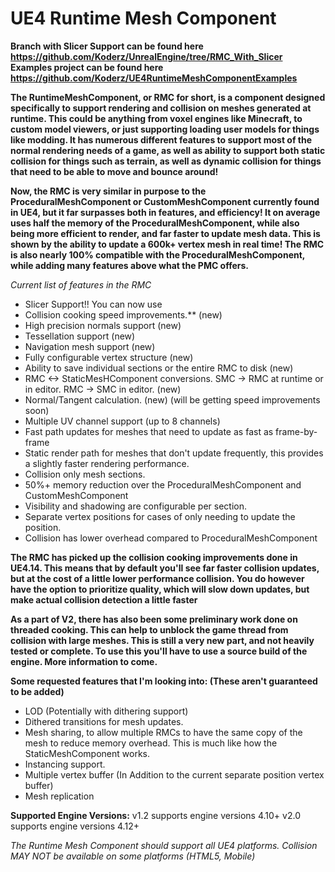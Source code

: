 # UE4 Runtime Mesh Component

**Branch with Slicer Support can be found here https://github.com/Koderz/UnrealEngine/tree/RMC_With_Slicer**
**Examples project can be found here https://github.com/Koderz/UE4RuntimeMeshComponentExamples**


**The RuntimeMeshComponent, or RMC for short, is a component designed specifically to support rendering and collision on meshes generated at runtime. This could be anything from voxel engines like Minecraft, to custom model viewers, or just supporting loading user models for things like modding. It has numerous different features to support most of the normal rendering needs of a game, as well as ability to support both static collision for things such as terrain, as well as dynamic collision for things that need to be able to move and bounce around!**

**Now, the RMC is very similar in purpose to the ProceduralMeshComponent or CustomMeshComponent currently found in UE4, but it far surpasses both in features, and efficiency! It on average uses half the memory of the ProceduralMeshComponent, while also being more efficient to render, and far faster to update mesh data. This is shown by the ability to update a 600k+ vertex mesh in real time! The RMC is also nearly 100% compatible with the ProceduralMeshComponent, while adding many features above what the PMC offers.**


*Current list of features in the RMC*
* Slicer Support!!  You can now use
* Collision cooking speed improvements.** (new)
* High precision normals support (new)
* Tessellation support (new)
* Navigation mesh support (new)
* Fully configurable vertex structure (new)
* Ability to save individual sections or the entire RMC to disk (new)
* RMC <-> StaticMesHComponent conversions.  SMC -> RMC at runtime or in editor.  RMC -> SMC in editor.  (new)
* Normal/Tangent calculation. (new) (will be getting speed improvements soon)
* Multiple UV channel support (up to 8 channels) 
* Fast path updates for meshes that need to update as fast as frame-by-frame
* Static render path for meshes that don't update frequently, this provides a slightly faster rendering performance.
* Collision only mesh sections.
* 50%+ memory reduction over the ProceduralMeshComponent and CustomMeshComponent
* Visibility and shadowing are configurable per section.
* Separate vertex positions for cases of only needing to update the position.
* Collision has lower overhead compared to ProceduralMeshComponent

**The RMC has picked up the collision cooking improvements done in UE4.14. This means that by default you'll see far faster collision updates, but at the cost of a little lower performance collision. You do however have the option to prioritize quality, which will slow down updates, but make actual collision detection a little faster**

**As a part of V2, there has also been some preliminary work done on threaded cooking. This can help to unblock the game thread from collision with large meshes. This is still a very new part, and not heavily tested or complete. To use this you'll have to use a source build of the engine. More information to come.**


**Some requested features that I'm looking into: (These aren't guaranteed to be added)**
* LOD (Potentially with dithering support)
* Dithered transitions for mesh updates.
* Mesh sharing, to allow multiple RMCs to have the same copy of the mesh to reduce memory overhead. This is much like how the StaticMeshComponent works.
* Instancing support.
* Multiple vertex buffer (In Addition to the current separate position vertex buffer)
* Mesh replication

**Supported Engine Versions:**
v1.2 supports engine versions 4.10+
v2.0 supports engine versions 4.12+

*The Runtime Mesh Component should support all UE4 platforms.*
*Collision MAY NOT be available on some platforms (HTML5, Mobile)*
